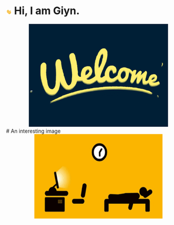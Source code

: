# <img src="https://github.com/Giyn/Giyn/blob/master/Assets/Hi.gif" width="3%"/> Hi, I am Giyn.
<div align=center><img width = '380' height ='280' src ="https://github.com/Giyn/Giyn/blob/master/Assets/Welcome.gif"/></div>
# An interesting image
<div align=center><img width = '350' height ='230' src ="https://github.com/Giyn/Giyn/blob/master/Assets/Work.gif"/></div>
